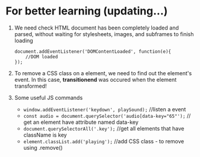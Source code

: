 # For better learning (updating...)

1. We need check HTML document has been completely loaded and parsed, without waiting for stylesheets, images, and subframes to finish loading

    ```
    document.addEventListener('DOMContentLoaded', function(e){
        //DOM loaded
    });
    ```

2. To remove a CSS class on a element, we need to find out the element's event. In this case, **transitionend** was occured when the element transformed!

3. Some useful JS commands

    *  `window.addEventListener('keydown', playSound);` //listen a event
    *  `const audio = document.querySelector('audio[data-key="65"');` // get an element have attribute named data-key
    *  `document.querySelectorAll('.key');`    //get all elements that have className is key
    *  `element.classList.add('playing');`   //add CSS class - to remove using .remove()
